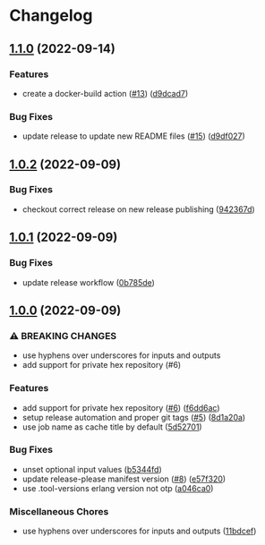 # Changelog

## [1.1.0](https://github.com/stordco/actions-elixir/compare/v1.0.2...v1.1.0) (2022-09-14)


### Features

* create a docker-build action ([#13](https://github.com/stordco/actions-elixir/issues/13)) ([d9dcad7](https://github.com/stordco/actions-elixir/commit/d9dcad7717fc32542aeaf29a5cc89d6144656514))


### Bug Fixes

* update release to update new README files ([#15](https://github.com/stordco/actions-elixir/issues/15)) ([d9df027](https://github.com/stordco/actions-elixir/commit/d9df027b6716010866c354566be0b7ea7452f773))

## [1.0.2](https://github.com/stordco/actions-elixir/compare/v1.0.1...v1.0.2) (2022-09-09)


### Bug Fixes

* checkout correct release on new release publishing ([942367d](https://github.com/stordco/actions-elixir/commit/942367d837aa1dabbebf90e1f7d4d41f3b7b04a1))

## [1.0.1](https://github.com/stordco/actions-elixir/compare/v1.0.0...v1.0.1) (2022-09-09)


### Bug Fixes

* update release workflow ([0b785de](https://github.com/stordco/actions-elixir/commit/0b785de68dd00e704fa75b4df88a8bbf41d97222))

## [1.0.0](https://github.com/stordco/actions-elixir/compare/v0.1.2...v1.0.0) (2022-09-09)


### ⚠ BREAKING CHANGES

* use hyphens over underscores for inputs and outputs
* add support for private hex repository (#6)

### Features

* add support for private hex repository ([#6](https://github.com/stordco/actions-elixir/issues/6)) ([f6dd6ac](https://github.com/stordco/actions-elixir/commit/f6dd6ac2f3e602c9c0ec6450618a8b34ceaa43d8))
* setup release automation and proper git tags ([#5](https://github.com/stordco/actions-elixir/issues/5)) ([8d1a20a](https://github.com/stordco/actions-elixir/commit/8d1a20a8eeb06e55b0a84d4604852ceed7a62773))
* use job name as cache title by default ([5d52701](https://github.com/stordco/actions-elixir/commit/5d52701675c3719907ed5bfb9053ce6de605e320))


### Bug Fixes

* unset optional input values ([b5344fd](https://github.com/stordco/actions-elixir/commit/b5344fd8745eb37f7c04f5cfc164eb14ea0d04af))
* update release-please manifest version ([#8](https://github.com/stordco/actions-elixir/issues/8)) ([e57f320](https://github.com/stordco/actions-elixir/commit/e57f3205c005fd66960bce056f4c2c1d9afb5e63))
* use .tool-versions erlang version not otp ([a046ca0](https://github.com/stordco/actions-elixir/commit/a046ca0cf60d62f5fc553f75fdea89a17851b072))


### Miscellaneous Chores

* use hyphens over underscores for inputs and outputs ([11bdcef](https://github.com/stordco/actions-elixir/commit/11bdcef44b9f2858390eb9cb961bf472d54e45d8))
